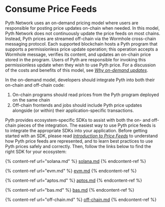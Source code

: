 # Consume Price Feeds

Pyth Network uses an on-demand pricing model where users are responsible for posting price updates on-chain when needed.
In this model, Pyth Network does not continuously update the price feeds on most chains.
Instead, Pyth prices are streamed off-chain via the Wormhole cross-chain messaging protocol.
Each supported blockchain hosts a Pyth program that supports a permissionless price update operation; this operation accepts a Wormhole message, verifies its content, and updates an on-chain price stored in the program.
Users of Pyth are responsible for invoking this permissionless update when they wish to use Pyth price.
For a discussion of the costs and benefits of this model, see [_Why on-demand updates_](why-on-demand.md).

In the on-demand model, developers should integrate Pyth into both their on-chain and off-chain code:
1. On-chain programs should read prices from the Pyth program deployed on the same chain
2. Off-chain frontends and jobs should include Pyth price updates alongside (or within) their application-specific transactions.

Pyth provides ecosystem-specific SDKs to assist with both the on- and off-chain pieces of the integration.
The easiest way to use Pyth price feeds is to integrate the appropriate SDKs into your application.
Before getting started with an SDK, please read [_Introduction to Price Feeds_](best-practices.md) to understand how Pyth price feeds are represented, and to learn best practices to use Pyth prices safely and correctly.
Then, follow the links below to find the right SDK for your ecosystem:

{% content-ref url="solana.md" %}
[solana.md](solana.md)
{% endcontent-ref %}

{% content-ref url="evm.md" %}
[evm.md](evm.md)
{% endcontent-ref %}

{% content-ref url="aptos.md" %}
[aptos.md](aptos.md)
{% endcontent-ref %}

{% content-ref url="bas.md" %}
[bas.md](bas.md)
{% endcontent-ref %}

{% content-ref url="off-chain.md" %}
[off-chain.md](off-chain.md)
{% endcontent-ref %}

